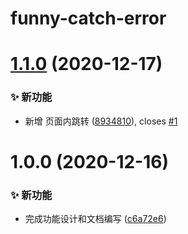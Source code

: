 # funny-catch-error

# [1.1.0](https://github.com/CaoMeiYouRen/funny-catch-error/compare/v1.0.0...v1.1.0) (2020-12-17)


### ✨ 新功能

* 新增 页面内跳转 ([8934810](https://github.com/CaoMeiYouRen/funny-catch-error/commit/8934810)), closes [#1](https://github.com/CaoMeiYouRen/funny-catch-error/issues/1)

# 1.0.0 (2020-12-16)


### ✨ 新功能

* 完成功能设计和文档编写 ([c6a72e6](https://github.com/CaoMeiYouRen/funny-catch-error/commit/c6a72e6))
